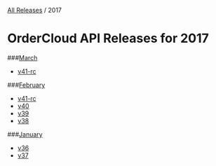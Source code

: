 [All Releases](../README.md) / 2017
# OrderCloud API Releases for 2017

###[March](March/README.md)
- [v41-rc](March/v41-rc.md)

###[February](February/README.md)
- [v41-rc](February/v41-rc.md)
- [v40](February/v40.md)
- [v39](February/v39.md)
- [v38](February/v38.md)

###[January](January/README.md)
- [v36](January/v36.md)
- [v37](January/v37.md)
